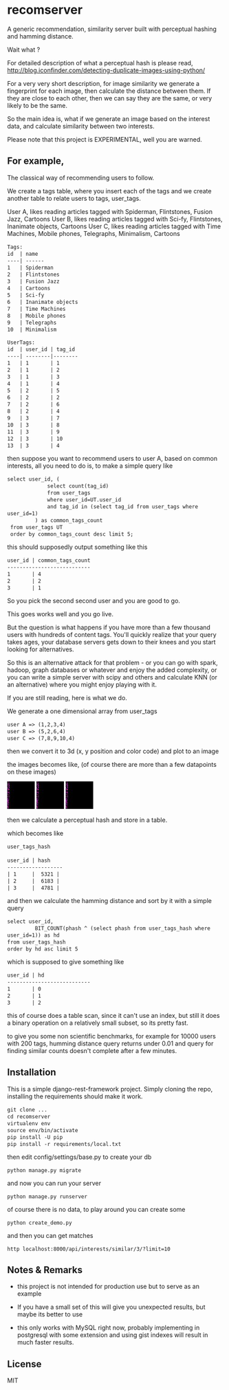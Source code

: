 recomserver
===========

A generic recommendation, similarity server built with perceptual hashing and hamming distance.

Wait what ? 

For detailed description of what a perceptual hash is please read, http://blog.iconfinder.com/detecting-duplicate-images-using-python/

For a very very short description, for image similarity we generate a fingerprint for each image, then calculate the distance between them. If they are
close to each other, then we can say they are the same, or very likely to be the same.

So the main idea is, what if we generate an image based on the interest data, and calculate similarity between two interests.

Please note that this project is EXPERIMENTAL, well you are warned.

For example,
------------

The classical way of recommending users to follow.

We create a tags table, where you insert each of the tags and we create another table to relate users to tags, user_tags.

User A, likes reading articles tagged with Spiderman, Flintstones, Fusion Jazz, Cartoons
User B, likes reading articles tagged with Sci-fy, Flintstones, Inanimate objects, Cartoons
User C, likes reading articles tagged with Time Machines, Mobile phones, Telegraphs, Minimalism, Cartoons


```
Tags:
id  | name
----| ------
1   | Spiderman
2   | Flintstones
3   | Fusion Jazz
4   | Cartoons
5   | Sci-fy
6   | Inanimate objects
7   | Time Machines
8   | Mobile phones
9   | Telegraphs
10  | Minimalism
```



```
UserTags:
id  | user_id | tag_id
----| --------|--------
1   | 1       | 1
2   | 1       | 2
3   | 1       | 3
4   | 1       | 4
5   | 2       | 5
6   | 2       | 2
7   | 2       | 6
8   | 2       | 4
9   | 3       | 7    
10  | 3       | 8
11  | 3       | 9
12  | 3       | 10
13  | 3       | 4
```

then suppose you want to recommend users to user A, based on common interests, all you need to do is, to make a simple query like

```
select user_id, (
             select count(tag_id)
             from user_tags
             where user_id=UT.user_id
             and tag_id in (select tag_id from user_tags where user_id=1)
         ) as common_tags_count
 from user_tags UT
 order by common_tags_count desc limit 5;
```

this should supposedly output something like this

```
user_id | common_tags_count
---------------------------
1       | 4
2       | 2
3       | 1
```

So you pick the second second user and you are good to go.

This goes works well and you go live.

But the question is what happens if you have more than a few thousand users with hundreds of content tags. 
You'll quickly realize that your query takes ages, your database servers gets down to their knees and you start looking for
alternatives.

So this is an alternative attack for that problem - or you can go with spark, hadoop, graph databases or whatever and enjoy the added complexity,
or you can write a simple server with scipy and others and calculate KNN (or an alternative) where you might enjoy playing with it. 

If you are still reading, here is what we do.

We generate a one dimensional array from user_tags

```
user A => (1,2,3,4)
user B => (5,2,6,4)
user C => (7,8,9,10,4)
```

then we convert it to 3d (x, y position and color code) and plot to an image

the images becomes like, (of course there are more than a few datapoints on these images)

![uid_1](sampleimages/uid_1.jpg "uid_1")
![uid_2](sampleimages/uid_1.jpg "uid_2")
![uid_3](sampleimages/uid_1.jpg "uid_3")

then we calculate a perceptual hash and store in a table.

which becomes like

```
user_tags_hash

user_id | hash
------------------
| 1     |  5321 |
| 2     |  6183 |
| 3     |  4781 |
```

and then we calculate the hamming distance and sort by it with a simple query

```
select user_id,
         BIT_COUNT(phash ^ (select phash from user_tags_hash where user_id=1)) as hd
from user_tags_hash
order by hd asc limit 5
```

which is supposed to give something like

```
user_id | hd
---------------------------
1       | 0
2       | 1
3       | 2
```

this of course does a table scan, since it can't use an index, but still it does a binary operation on a relatively small subset, so its pretty fast.

to give you some non scientific benchmarks, for example for 10000 users with 200 tags, humming distance query returns under 0.01 and 
query for finding similar counts doesn't complete after a few minutes.


Installation
--------------

This is a simple django-rest-framework project. Simply cloning the repo, installing the requirements should make it work.

```
git clone ...
cd recomserver
virtualenv env
source env/bin/activate
pip install -U pip
pip install -r requirements/local.txt
```

then edit config/settings/base.py to create your db

```
python manage.py migrate
```

and now you can run your server

```
python manage.py runserver
```

of course there is no data, to play around you can create some

```
python create_demo.py
```

and then you can get matches

```
http localhost:8000/api/interests/similar/3/?limit=10
```


Notes & Remarks
------------------
- this project is not intended for production use but to serve as an example

- If you have a small set of this will give you unexpected results, but maybe its better to use 

- this only works with MySQL right now, probably implementing in postgresql with some extension and using
gist indexes will result in much faster results.

License
---------
MIT


